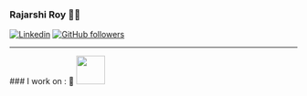 ### Rajarshi Roy 🍺🍻

[![Linkedin](https://img.shields.io/badge/-LinkedIn-222222?style=flat-square&logo=Linkedin&logoColor=white&link=https://www.linkedin.com/in/engincan-veske-b4a75b145/)](https://www.linkedin.com/in/rajarshi-roy-0ab429133/)
[![GitHub followers](https://img.shields.io/github/followers/Royincog.svg?style=social&label=Follow&maxAge=2592000)](https://github.com/Royincog?tab=followers)

<hr>
 ### I work on : 🧀
 <code><a href="https://www.javascript.com/" target="_blank"><img height="50" src="https://www.vectorlogo.zone/logos/javascript/javascript-horizontal.svg"></a></code>


